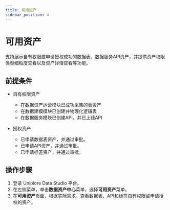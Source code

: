 ```yaml
---
title: 可用资产
sidebar_position: 4
---
```

# 可用资产
支持展示自有权限或申请授权成功的数据表、数据服务API资产，并提供资产权限类型细粒度查看以及资产详情查看等功能。

## 前提条件
- 自有权限资产
    - 在数据资产运营模块已成功采集的表资产
    - 在数据建模模块已创建并物理化逻辑表
    - 在数据服务模块已创建API，并已上线API

- 授权资产
    - 已申请数据表资产，并通过审批。
    - 已申请API资产，并通过审批。
    - 已申请标签资产，并通过审批。


## 操作步骤
1. 登录 Uniplore Data Studio 平台。
2. 在左侧菜单，单击**数据资产中心**菜单，选择**可用资产**菜单。
3. 在**可用资产**页面，根据实际需求，查看数据表、API和标签自有权限或申请授权的资产。
